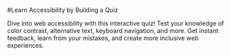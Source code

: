 #Learn Accessibility by Building a Quiz

Dive into web accessibility with this interactive quiz! Test your knowledge of color contrast, alternative text, keyboard navigation, and more. Get instant feedback, learn from your mistakes, and create more inclusive web experiences.
